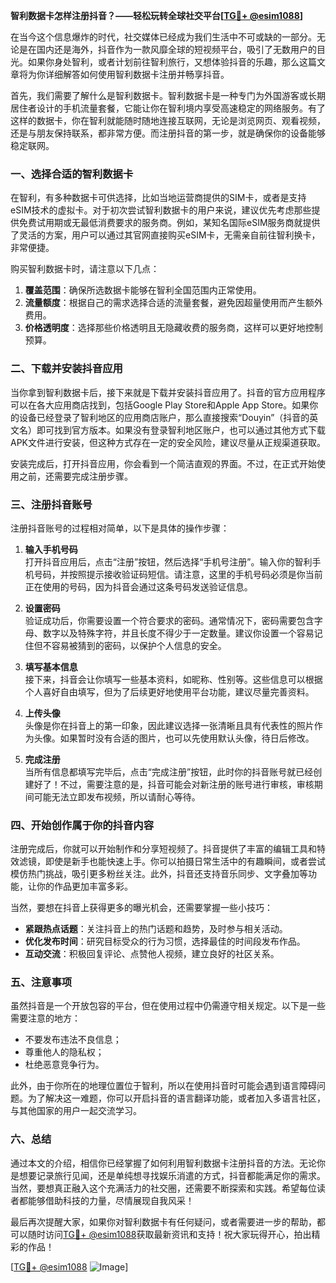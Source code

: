 **智利数据卡怎样注册抖音？——轻松玩转全球社交平台[[TG💪+ @esim1088](https://t.me/s/esim1088)]**

在当今这个信息爆炸的时代，社交媒体已经成为我们生活中不可或缺的一部分。无论是在国内还是海外，抖音作为一款风靡全球的短视频平台，吸引了无数用户的目光。如果你身处智利，或者计划前往智利旅行，又想体验抖音的乐趣，那么这篇文章将为你详细解答如何使用智利数据卡注册并畅享抖音。

首先，我们需要了解什么是智利数据卡。智利数据卡是一种专门为外国游客或长期居住者设计的手机流量套餐，它能让你在智利境内享受高速稳定的网络服务。有了这样的数据卡，你在智利就能随时随地连接互联网，无论是浏览网页、观看视频，还是与朋友保持联系，都非常方便。而注册抖音的第一步，就是确保你的设备能够稳定联网。

### 一、选择合适的智利数据卡

在智利，有多种数据卡可供选择，比如当地运营商提供的SIM卡，或者是支持eSIM技术的虚拟卡。对于初次尝试智利数据卡的用户来说，建议优先考虑那些提供免费试用期或无最低消费要求的服务商。例如，某知名国际eSIM服务商就提供了灵活的方案，用户可以通过其官网直接购买eSIM卡，无需亲自前往智利换卡，非常便捷。

购买智利数据卡时，请注意以下几点：
1. **覆盖范围**：确保所选数据卡能够在智利全国范围内正常使用。
2. **流量额度**：根据自己的需求选择合适的流量套餐，避免因超量使用而产生额外费用。
3. **价格透明度**：选择那些价格透明且无隐藏收费的服务商，这样可以更好地控制预算。

### 二、下载并安装抖音应用

当你拿到智利数据卡后，接下来就是下载并安装抖音应用了。抖音的官方应用程序可以在各大应用商店找到，包括Google Play Store和Apple App Store。如果你的设备已经登录了智利地区的应用商店账户，那么直接搜索“Douyin”（抖音的英文名）即可找到官方版本。如果没有登录智利地区账户，也可以通过其他方式下载APK文件进行安装，但这种方式存在一定的安全风险，建议尽量从正规渠道获取。

安装完成后，打开抖音应用，你会看到一个简洁直观的界面。不过，在正式开始使用之前，还需要完成注册步骤。

### 三、注册抖音账号

注册抖音账号的过程相对简单，以下是具体的操作步骤：

1. **输入手机号码**  
   打开抖音应用后，点击“注册”按钮，然后选择“手机号注册”。输入你的智利手机号码，并按照提示接收验证码短信。请注意，这里的手机号码必须是你当前正在使用的号码，因为抖音会通过这条号码发送验证信息。

2. **设置密码**  
   验证成功后，你需要设置一个符合要求的密码。通常情况下，密码需要包含字母、数字以及特殊字符，并且长度不得少于一定数量。建议你设置一个容易记住但不容易被猜到的密码，以保护个人信息的安全。

3. **填写基本信息**  
   接下来，抖音会让你填写一些基本资料，如昵称、性别等。这些信息可以根据个人喜好自由填写，但为了后续更好地使用平台功能，建议尽量完善资料。

4. **上传头像**  
   头像是你在抖音上的第一印象，因此建议选择一张清晰且具有代表性的照片作为头像。如果暂时没有合适的图片，也可以先使用默认头像，待日后修改。

5. **完成注册**  
   当所有信息都填写完毕后，点击“完成注册”按钮，此时你的抖音账号就已经创建好了！不过，需要注意的是，抖音可能会对新注册的账号进行审核，审核期间可能无法立即发布视频，所以请耐心等待。

### 四、开始创作属于你的抖音内容

注册完成后，你就可以开始制作和分享短视频了。抖音提供了丰富的编辑工具和特效滤镜，即使是新手也能快速上手。你可以拍摄日常生活中的有趣瞬间，或者尝试模仿热门挑战，吸引更多粉丝关注。此外，抖音还支持音乐同步、文字叠加等功能，让你的作品更加丰富多彩。

当然，要想在抖音上获得更多的曝光机会，还需要掌握一些小技巧：
- **紧跟热点话题**：关注抖音上的热门话题和趋势，及时参与相关活动。
- **优化发布时间**：研究目标受众的行为习惯，选择最佳的时间段发布作品。
- **互动交流**：积极回复评论、点赞他人视频，建立良好的社区关系。

### 五、注意事项

虽然抖音是一个开放包容的平台，但在使用过程中仍需遵守相关规定。以下是一些需要注意的地方：
- 不要发布违法不良信息；
- 尊重他人的隐私权；
- 杜绝恶意竞争行为。

此外，由于你所在的地理位置位于智利，所以在使用抖音时可能会遇到语言障碍问题。为了解决这一难题，你可以开启抖音的语言翻译功能，或者加入多语言社区，与其他国家的用户一起交流学习。

### 六、总结

通过本文的介绍，相信你已经掌握了如何利用智利数据卡注册抖音的方法。无论你是想要记录旅行见闻，还是单纯想寻找娱乐消遣的方式，抖音都能满足你的需求。当然，要想真正融入这个充满活力的社交圈，还需要不断探索和实践。希望每位读者都能够借助科技的力量，尽情展现自我风采！

最后再次提醒大家，如果你对智利数据卡有任何疑问，或者需要进一步的帮助，都可以随时访问[TG💪+ @esim1088](https://t.me/s/esim1088)获取最新资讯和支持！祝大家玩得开心，拍出精彩的作品！

[[TG💪+ @esim1088](https://t.me/s/esim1088) ![Image](https://i.postimg.cc/4NQfJmqS/Snipaste-2025-05-13-00-14-12.png)]
